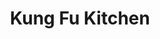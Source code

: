 ---
layout: place
title: "Kung Fu Kitchen"
permalink: /new-york/new-york/kung-fu-kitchen.html
stateAbbr: NY
stateName: New York
cityName: New York
seo:
  name: "Kung Fu Kitchen"
  type: Restaurant
  links: https://www.kfkitchennyc.com/
description: "Dumplings, hand-pulled ramen, and other Chinese staples round out the menu at this relaxed restaurant. Kung Fu Kitchen serves delicious sushi in New York, New York. Try fresh Japanese dishes for a great dining experience. Available for takeout, delivery, lunch, and dinner."
place_id: ChIJ2_UcxqxZwokRf5dbeh2oSe8
photos:
  - name: >-
      places/ChIJ2_UcxqxZwokRf5dbeh2oSe8/photos/AeeoHcKnzrZxwYKJEQtZyBpN5gVXDAxNeGuJGEBarHYVNKNLTSI7iO1c-0aSB4lmnnooAD8PqUIV76oxDXHjVcEqu5qzfz6jqwjlfy2bn6vNOOkSbGBuGafxS6DlHXsJJc12JcbWVdNJ5d0abFk_ykUlL-mKsLeAbuNEvv51ZaI6ocL4CCvN1t5IlJLgskjZYb4dXpYw18cdngprtr4vHDAyDZ1Ody7JVl1F0t0UipNal6y170jOxlHcHyQvvWTdgKVWg_2xNU24i4X-FIMfHk8wc9vbNOfuKmPgW6ilJ2bGBwhwZQ
    widthPx: 4800
    heightPx: 3200
    authorAttributions:
      - displayName: Kung Fu Kitchen (Times Square)
        uri: https://maps.google.com/maps/contrib/108388023621854863972
        photoUri: >-
          https://lh3.googleusercontent.com/a-/ALV-UjXCa8KtJzUJYFTzcv6rZX4P0K32rgRob8SJZMm37gR1kbaPXr4=s100-p-k-no-mo
    flagContentUri: >-
      https://www.google.com/local/imagery/report/?cb_client=maps_api_places.places_api&image_key=!1e10!2sAF1QipMlCCtuCheuAxLuHwunAKb0P2OmVA4KNIuBEy7l&hl=en-US
    googleMapsUri: >-
      https://www.google.com/maps/place//data=!3m4!1e2!3m2!1sAF1QipMlCCtuCheuAxLuHwunAKb0P2OmVA4KNIuBEy7l!2e10!4m2!3m1!1s0x89c259acc61cf5db:0xef49a81d7a5b977f
  - name: >-
      places/ChIJ2_UcxqxZwokRf5dbeh2oSe8/photos/AeeoHcKLm9GDKUIqwywUBksH-lAhZVqZ2FfA_mJgY-HtZtdGfP7SnOXTZd1dExCgiJaCcafd0AY1OLP9TnGfbBDR_iGmTtS1z0G96Tz2N_GbFFnJEBiqJZ0Z1Lz-CAmAba5njMSTaGCkvpVYpiZkkzOoDXhtm7Nm7-_V7uYjl7-pJzcQAzobEdyTMmAADOw_RAIY5GSxsdmg52dkF38qlSzIWH9v5HJZTXh_visrlj63hNhPm9STFe-hHy-c08PUYBREHOiGl9U8hSY5VygyU-iEFY7bhVrH8Bdyqa95aCxIJzWNow
    widthPx: 4800
    heightPx: 2700
    authorAttributions:
      - displayName: Kung Fu Kitchen (Times Square)
        uri: https://maps.google.com/maps/contrib/108388023621854863972
        photoUri: >-
          https://lh3.googleusercontent.com/a-/ALV-UjXCa8KtJzUJYFTzcv6rZX4P0K32rgRob8SJZMm37gR1kbaPXr4=s100-p-k-no-mo
    flagContentUri: >-
      https://www.google.com/local/imagery/report/?cb_client=maps_api_places.places_api&image_key=!1e10!2sAF1QipMJuYU5Nem_HLxnXd51ls1v1Kt5bcWZtPFjvtgN&hl=en-US
    googleMapsUri: >-
      https://www.google.com/maps/place//data=!3m4!1e2!3m2!1sAF1QipMJuYU5Nem_HLxnXd51ls1v1Kt5bcWZtPFjvtgN!2e10!4m2!3m1!1s0x89c259acc61cf5db:0xef49a81d7a5b977f
  - name: >-
      places/ChIJ2_UcxqxZwokRf5dbeh2oSe8/photos/AeeoHcJ4iiuEoqLL-LmgIe_nudNhvBNCrC34MW4Sg-mGqOECBUd4I6ylNHO8rmGblXqOgMhRSeiLaXJtjve7el1dPhBH-_CoEmcPnNO2AlXQRMRZ7d1aX2ME1SLR7lBC_uz7p0njhU7GrQuB8c9jaGKsUlfoSsiGxVGb6JjglYXBhgX-uv42ptXKolwz7SkYXWPcrQY-NNqdEhin6w9o-KXRnZQxAF_tygxOiaBG1qa9WocafRXvQ9tmCE57ExjSfdmGD-CwmzFMxXKzfruDhkvC5nc4768xpHx-EnNL-X8rSvr_QtWZoVcLnjDR8euu8hXEPQDXgVnKGFdamosr_NAB6uTdcjDoZY215l-7KoFl3J_2vGKuQYoDV4mQseyjRIeuMvg76ExDUu3UYwj84Qon4nObB_hlm9O2VenjRCR2UK3IjA
    widthPx: 2478
    heightPx: 1313
    authorAttributions:
      - displayName: Pasha Javadi
        uri: https://maps.google.com/maps/contrib/113768241257731566629
        photoUri: >-
          https://lh3.googleusercontent.com/a-/ALV-UjUqF2Uh5tyxwzPruAk0S_RIavhf8ZEx_Sa--oPc9XoH6y4GhRey=s100-p-k-no-mo
    flagContentUri: >-
      https://www.google.com/local/imagery/report/?cb_client=maps_api_places.places_api&image_key=!1e10!2sCIHM0ogKEICAgMDw1KabcA&hl=en-US
    googleMapsUri: >-
      https://www.google.com/maps/place//data=!3m4!1e2!3m2!1sCIHM0ogKEICAgMDw1KabcA!2e10!4m2!3m1!1s0x89c259acc61cf5db:0xef49a81d7a5b977f
  - name: >-
      places/ChIJ2_UcxqxZwokRf5dbeh2oSe8/photos/AeeoHcK_zKDlks7abwiLA1F-6OWZklYQmx-jYIAr-jMx4rQyIpWA1SEIxVsTL4AtLkpq_wiCEmPo9VJFz51ZNfKdQ9hhzHXUEHYRlsBuinm4WUN5BVBls7JN92iJuXjJgxmMJRsKS1v4HTMRmQURDVVLULdABX0JToZCyGKeNfBEHR0223b9iyYJw5zZR2kHgZgcHuUgnVsLy8a4tFe0VrB2cL7ZoXU_TWIYd_oKDKr7sYv-BQxWN-qjjcUS98yQ9bUoEfkRAnx8ojQUTDakF8HynVENCr_SZYIzMKLaFCUuxU0NLFoKnfg03IFWj1n7pywOwA6tc52b8HHGuxTgmqagVokGyGL9O6XGKCyoShwL20sVLr0y28rPB0ZqXJMTbPQtpOc2zN0g8bBVHah0PwACx30wQOae9m48jOel3qj9kELo7i3n
    widthPx: 3000
    heightPx: 4000
    authorAttributions:
      - displayName: Richard Yang
        uri: https://maps.google.com/maps/contrib/111183945843830486308
        photoUri: >-
          https://lh3.googleusercontent.com/a/ACg8ocJQ7A9ATiCJw887ReqgtQFBp_URZMdufqBKoZs4l8AmiHplow=s100-p-k-no-mo
    flagContentUri: >-
      https://www.google.com/local/imagery/report/?cb_client=maps_api_places.places_api&image_key=!1e10!2sCIHM0ogKEICAgMDQ1OOw6wE&hl=en-US
    googleMapsUri: >-
      https://www.google.com/maps/place//data=!3m4!1e2!3m2!1sCIHM0ogKEICAgMDQ1OOw6wE!2e10!4m2!3m1!1s0x89c259acc61cf5db:0xef49a81d7a5b977f
  - name: >-
      places/ChIJ2_UcxqxZwokRf5dbeh2oSe8/photos/AeeoHcLqnAtjOMVe55CaGA99IfgSMNTDQX0YpfTYGnz5_dckZTaRZD5S8YDUliC5V3d2JK00I1nmlCuoI5dQe6G-BCuGLLb71nU4ufgEXeBhK60dAc-N6hqcaI6rqKZd83aJz4b620DPEvpd_x7x2kdnSsirpUmlTOxY0BfWnHtA8I8-Dz2UeozAj3bXuL6RX56AV4gsHM2HQKfDbe8hH_G1_SYj20p67Mz8uCnXiE9UVVVJOmdoyx2xrrHhLPdZoDjizpWqJiV3ndGwe8lHtBkSFOCd0Ou5SXQ-DwuiF20FmyfiNMqGUXbNH3q-bXLeQxTVhtgVppaMiISGZkCn8m0eDeL7x02Qoyj-nYn_w3yy53zHg32idFcjErv7eykK8PHOkVwU0qNufq_QbyWI-Lvc6DR_5KrtPpxYH5QZGx_UccH9ifo
    widthPx: 1320
    heightPx: 1006
    authorAttributions:
      - displayName: Guille Sallato
        uri: https://maps.google.com/maps/contrib/111140702017425998300
        photoUri: >-
          https://lh3.googleusercontent.com/a/ACg8ocKFKfJ1GRUPjIN3Tea4yCQfjmy5PZ0viLVtaHMbiIkyU62O3g=s100-p-k-no-mo
    flagContentUri: >-
      https://www.google.com/local/imagery/report/?cb_client=maps_api_places.places_api&image_key=!1e10!2sCIHM0ogKEICAgMCw08eLsQE&hl=en-US
    googleMapsUri: >-
      https://www.google.com/maps/place//data=!3m4!1e2!3m2!1sCIHM0ogKEICAgMCw08eLsQE!2e10!4m2!3m1!1s0x89c259acc61cf5db:0xef49a81d7a5b977f
  - name: >-
      places/ChIJ2_UcxqxZwokRf5dbeh2oSe8/photos/AeeoHcJI-j3dRInm6Y6Xg-ig5ficPUO1p0tTPcbqdmbBKvOgOY4WNoEts27yZS4tdex4ipM-vyhkuWhTl2IjLhTztcGfH2N_VFzLPAkpif3LGkyFUlBjAWEua3uFPAToB-5436iT0NQoKaKFWrYL3R-chkiqLxCqcouq6IBuIxUPV1qbDav8oIbf9oNK843j5SU_dsNf8EPLQmkBdAWuh5nxprkwo_HqVJefYliNSkpatfHMNnkLVIPg77eMGkUwZbS53EnSxEVJU2obM6xzpdGL25dYNgMyAshqe0a8ZaUIhsSchQ
    widthPx: 4800
    heightPx: 3200
    authorAttributions:
      - displayName: Kung Fu Kitchen (Times Square)
        uri: https://maps.google.com/maps/contrib/108388023621854863972
        photoUri: >-
          https://lh3.googleusercontent.com/a-/ALV-UjXCa8KtJzUJYFTzcv6rZX4P0K32rgRob8SJZMm37gR1kbaPXr4=s100-p-k-no-mo
    flagContentUri: >-
      https://www.google.com/local/imagery/report/?cb_client=maps_api_places.places_api&image_key=!1e10!2sAF1QipPSgJrjFY8JnwFjQ_5PsWa1K57rkHiBkPPG8lQT&hl=en-US
    googleMapsUri: >-
      https://www.google.com/maps/place//data=!3m4!1e2!3m2!1sAF1QipPSgJrjFY8JnwFjQ_5PsWa1K57rkHiBkPPG8lQT!2e10!4m2!3m1!1s0x89c259acc61cf5db:0xef49a81d7a5b977f
  - name: >-
      places/ChIJ2_UcxqxZwokRf5dbeh2oSe8/photos/AeeoHcKugZJ0ow06pXJaypEjpnXiPryRuOsD_Urkes5H9OH2F5mVFpsb5GYr-yh7mvYvdigm-_P7TBdgBs1o7Y7u39VlkMUtgrmowPSB4koX47pd_keOVtcPbO4jK_IBX54qsRZus2DmtQfkMoZ7g61n_Lev432iPEQieF8zQ0i5PkmXf57JAd3fzOT3aJMpvf1XDOGvzc2bRunHWeyVAm1kSW1sqUAr1ymifR0Ef6H7QqB0ocW1CO8jrF49Hb14kRceW68aIDtn9MXqIVymCmlVeHTtA8Pf8Rvc8SXFsbXDeknvCA
    widthPx: 1863
    heightPx: 1242
    authorAttributions:
      - displayName: Kung Fu Kitchen (Times Square)
        uri: https://maps.google.com/maps/contrib/108388023621854863972
        photoUri: >-
          https://lh3.googleusercontent.com/a-/ALV-UjXCa8KtJzUJYFTzcv6rZX4P0K32rgRob8SJZMm37gR1kbaPXr4=s100-p-k-no-mo
    flagContentUri: >-
      https://www.google.com/local/imagery/report/?cb_client=maps_api_places.places_api&image_key=!1e10!2sAF1QipPfMbFMVy5uFu-_x58HrpKXozSd0za9GAqBaDOa&hl=en-US
    googleMapsUri: >-
      https://www.google.com/maps/place//data=!3m4!1e2!3m2!1sAF1QipPfMbFMVy5uFu-_x58HrpKXozSd0za9GAqBaDOa!2e10!4m2!3m1!1s0x89c259acc61cf5db:0xef49a81d7a5b977f
  - name: >-
      places/ChIJ2_UcxqxZwokRf5dbeh2oSe8/photos/AeeoHcIzNR32T5yzfnWy7b54HyjYj68Uw9swP3QUHILxqPTqY63vBGYfMNV4BLnyrOmIjLP6ZNCMIQJNZge6-3wzOPXgbRAP1wV1FTH41wISxrdMO_lTGbhcyULUyQnsoDtz2TRKWBNNk-KPWGqVtHQ1giySW9xZ759QfN_xCICjxIANve63J7B5QQiQWncq2yS1AMKt7ZIZWvUxV-Uv35fuTLInh8FBhBUNiMDR2k_sV2BI9jKZPwWqJw_icaVyQerS1aKHzyHkeHmX2xX5EOjjoX_0NTXrM1ke_SgP26X-pK5P8Q
    widthPx: 4800
    heightPx: 3200
    authorAttributions:
      - displayName: Kung Fu Kitchen (Times Square)
        uri: https://maps.google.com/maps/contrib/108388023621854863972
        photoUri: >-
          https://lh3.googleusercontent.com/a-/ALV-UjXCa8KtJzUJYFTzcv6rZX4P0K32rgRob8SJZMm37gR1kbaPXr4=s100-p-k-no-mo
    flagContentUri: >-
      https://www.google.com/local/imagery/report/?cb_client=maps_api_places.places_api&image_key=!1e10!2sAF1QipNGe1byFOhDj0AZMsKRVWziG5FzmwrLP9ueMJ4t&hl=en-US
    googleMapsUri: >-
      https://www.google.com/maps/place//data=!3m4!1e2!3m2!1sAF1QipNGe1byFOhDj0AZMsKRVWziG5FzmwrLP9ueMJ4t!2e10!4m2!3m1!1s0x89c259acc61cf5db:0xef49a81d7a5b977f
  - name: >-
      places/ChIJ2_UcxqxZwokRf5dbeh2oSe8/photos/AeeoHcLETDPZJDr-XUzZoCmWaHosgbDUiWaAUR-l47FYP_YTV60KTouWGrcEU5TeW4NWsBUHx3in53kownbrfjDds8_M22ZewPUBPlSifuXKZR_qvgAwVARfBBhLCRpjEOkRgPVegNbn-2Z0Jfgzdn1OwOj4c5q4SJXALZ4fucvZNx4bSocvWUIrwMbESvUxIHBiKxVD7ERA69MJ8tTpMgcVVIRgKdSAgJwI3d_AcYlSfTLN4Ot3_-ZjEPwWwr0oQCz9iE6U9XQNQ9mHMEBJpKOPigpJAtaPC9pU3PqRRYCtOCsQYFnggo-uHzKAVbVBznCjyFZ99DB6JV325PRupu3ETDVHWRqsSBo1_xNauxf59x1EOjnpIsIE2QXFJumW31zwiDoQKmhbNtJaslsYmL38n9tjPdxlHN4EaW0IpgHxFj8GYQ
    widthPx: 4000
    heightPx: 2252
    authorAttributions:
      - displayName: Guillermo Sanchez
        uri: https://maps.google.com/maps/contrib/106926466980208624929
        photoUri: >-
          https://lh3.googleusercontent.com/a-/ALV-UjW3WmxYPyphEJud8O8Ya1FTlaC4lPCSq_y3qvbqqJsZzvx4h-hr2g=s100-p-k-no-mo
    flagContentUri: >-
      https://www.google.com/local/imagery/report/?cb_client=maps_api_places.places_api&image_key=!1e10!2sCIHM0ogKEICAgIC_mNOrfA&hl=en-US
    googleMapsUri: >-
      https://www.google.com/maps/place//data=!3m4!1e2!3m2!1sCIHM0ogKEICAgIC_mNOrfA!2e10!4m2!3m1!1s0x89c259acc61cf5db:0xef49a81d7a5b977f
  - name: >-
      places/ChIJ2_UcxqxZwokRf5dbeh2oSe8/photos/AeeoHcK4SrQ7DsHndwvhjxHBfPszc00BMHu0_-T669JGQPHCh7HRmflgaKoHy4kaJ3aJ0GaTE9JVET2dB-P--cvY2mHizFXSV5SDacZANCBz2J8Zi3o-Opy7ZkahAjRMGQuiXphstjGl1TFqpgoE5hvqsHwL4ZqgQaRpHFl4LMsPkVAx16IbIgWMZoYOKthI2f2TfJHbZeFbdL8exGVg0Jj9hvrDbUlS7MvFFcLX_CvdW5kigfJSS1MHdJQR4n1N1bbPo_gnOiGknKUlvIINvwTK6lmLBVhYtQLce99PypcAX5rgjw
    widthPx: 4032
    heightPx: 3024
    authorAttributions:
      - displayName: Kung Fu Kitchen (Times Square)
        uri: https://maps.google.com/maps/contrib/108388023621854863972
        photoUri: >-
          https://lh3.googleusercontent.com/a-/ALV-UjXCa8KtJzUJYFTzcv6rZX4P0K32rgRob8SJZMm37gR1kbaPXr4=s100-p-k-no-mo
    flagContentUri: >-
      https://www.google.com/local/imagery/report/?cb_client=maps_api_places.places_api&image_key=!1e10!2sAF1QipPmN5jxWkdiCQH-tnBnYWGDFMEYo1S2PcHPpX40&hl=en-US
    googleMapsUri: >-
      https://www.google.com/maps/place//data=!3m4!1e2!3m2!1sAF1QipPmN5jxWkdiCQH-tnBnYWGDFMEYo1S2PcHPpX40!2e10!4m2!3m1!1s0x89c259acc61cf5db:0xef49a81d7a5b977f
address: 610 8th Ave, New York, NY 10018, USA
street: 610 8th Ave
city: New York
state: NY
zip: '10018'
country: USA
neighborhood: null
latitude: '40.755553'
longitude: '-73.990653'
accessibility_options:
  wheelchairAccessibleParking: false
  wheelchairAccessibleEntrance: true
  wheelchairAccessibleRestroom: true
  wheelchairAccessibleSeating: true
business_status: OPERATIONAL
name: Kung Fu Kitchen
google_maps_links:
  directionsUri: >-
    https://www.google.com/maps/dir//''/data=!4m7!4m6!1m1!4e2!1m2!1m1!1s0x89c259acc61cf5db:0xef49a81d7a5b977f!3e0
  placeUri: https://maps.google.com/?cid=17242497492924995455
  writeAReviewUri: >-
    https://www.google.com/maps/place//data=!4m3!3m2!1s0x89c259acc61cf5db:0xef49a81d7a5b977f!12e1
  reviewsUri: >-
    https://www.google.com/maps/place//data=!4m4!3m3!1s0x89c259acc61cf5db:0xef49a81d7a5b977f!9m1!1b1
  photosUri: >-
    https://www.google.com/maps/place//data=!4m3!3m2!1s0x89c259acc61cf5db:0xef49a81d7a5b977f!10e5
primary_type: Chinese Restaurant
opening_hours:
  regular: null
  current: null
secondary_opening_hours:
  regular:
    weekdayDescriptions: null
    type: null
  current:
    weekdayDescriptions: null
    type: null
phone: (212) 951-1935
price_level: PRICE_LEVEL_INEXPENSIVE
price_range: $20 &ndash; $30
rating: '4.3'
rating_count: 1722
website: https://www.kfkitchennyc.com/
reviews:
  - name: >-
      places/ChIJ2_UcxqxZwokRf5dbeh2oSe8/reviews/ChdDSUhNMG9nS0VJQ0FnTUR3MUthYjBBRRAB
    relativePublishTimeDescription: 3 weeks ago
    rating: 5
    text:
      text: >-
        Had an incredible meal at this Chinese spot—an absolute gem! The
        dumplings were perfectly juicy and bursting with flavor, easily some of
        the best I’ve had. The starters were delicious across the board, each
        one packed with bold, authentic tastes. The hand-cut noodles and ramen
        were amazing —rich, comforting, and perfectly cooked with just the right
        amount of chew. Every dish felt crafted with care and tradition. Highly
        recommend if you’re craving real, delicious Chinese food that hits all
        the right notes!
      languageCode: en
    originalText:
      text: >-
        Had an incredible meal at this Chinese spot—an absolute gem! The
        dumplings were perfectly juicy and bursting with flavor, easily some of
        the best I’ve had. The starters were delicious across the board, each
        one packed with bold, authentic tastes. The hand-cut noodles and ramen
        were amazing —rich, comforting, and perfectly cooked with just the right
        amount of chew. Every dish felt crafted with care and tradition. Highly
        recommend if you’re craving real, delicious Chinese food that hits all
        the right notes!
      languageCode: en
    authorAttribution:
      displayName: Pasha Javadi
      uri: https://www.google.com/maps/contrib/113768241257731566629/reviews
      photoUri: >-
        https://lh3.googleusercontent.com/a-/ALV-UjUqF2Uh5tyxwzPruAk0S_RIavhf8ZEx_Sa--oPc9XoH6y4GhRey=s128-c0x00000000-cc-rp-mo-ba4
    publishTime: '2025-03-23T21:30:23.329408Z'
    flagContentUri: >-
      https://www.google.com/local/review/rap/report?postId=ChdDSUhNMG9nS0VJQ0FnTUR3MUthYjBBRRAB&d=17924085&t=1
    googleMapsUri: >-
      https://www.google.com/maps/reviews/data=!4m6!14m5!1m4!2m3!1sChdDSUhNMG9nS0VJQ0FnTUR3MUthYjBBRRAB!2m1!1s0x89c259acc61cf5db:0xef49a81d7a5b977f
  - name: >-
      places/ChIJ2_UcxqxZwokRf5dbeh2oSe8/reviews/ChZDSUhNMG9nS0VJQ0FnSURfaTZxRk9REAE
    relativePublishTimeDescription: 2 months ago
    rating: 4
    text:
      text: >-
        This was close to our hotel so we thought we would give it a go. It’s a
        no for us. Service was slow and not overly friendly. Restaurant shows
        its age and could use a good refresh. Front window is broken with a sign
        saying don’t touch. The appetizers were good, pan friend dumplings and
        scallion pancakes. The main dishes were very bland. Noodles were super
        chewy. There are better choices not far away.
      languageCode: en
    originalText:
      text: >-
        This was close to our hotel so we thought we would give it a go. It’s a
        no for us. Service was slow and not overly friendly. Restaurant shows
        its age and could use a good refresh. Front window is broken with a sign
        saying don’t touch. The appetizers were good, pan friend dumplings and
        scallion pancakes. The main dishes were very bland. Noodles were super
        chewy. There are better choices not far away.
      languageCode: en
    authorAttribution:
      displayName: Lorri Dana
      uri: https://www.google.com/maps/contrib/114501608872264532289/reviews
      photoUri: >-
        https://lh3.googleusercontent.com/a-/ALV-UjUCDWckX9IRRmhFfmidF3Rii0bWoJCVcmTnfZbKqlktdmchBcmb=s128-c0x00000000-cc-rp-mo-ba6
    publishTime: '2025-01-27T02:37:05.198313Z'
    flagContentUri: >-
      https://www.google.com/local/review/rap/report?postId=ChZDSUhNMG9nS0VJQ0FnSURfaTZxRk9REAE&d=17924085&t=1
    googleMapsUri: >-
      https://www.google.com/maps/reviews/data=!4m6!14m5!1m4!2m3!1sChZDSUhNMG9nS0VJQ0FnSURfaTZxRk9REAE!2m1!1s0x89c259acc61cf5db:0xef49a81d7a5b977f
  - name: >-
      places/ChIJ2_UcxqxZwokRf5dbeh2oSe8/reviews/ChZDSUhNMG9nS0VJQ0FnSUN2MXFXdVdBEAE
    relativePublishTimeDescription: 3 months ago
    rating: 5
    text:
      text: >-
        A hidden 💎 Michelin star restaurant. Sadly, I did not get to try their
        famous pork soup dumplings. I really wanted to try the hand cut noodles.
        I had the fatty Angus beef w/ chili oil. My husband had the house
        noodles. (Sorry, I can't remember the exact names, but something similar
        to this) The Schichuan crispy pork made an awesome pairing with my
        noodle soup (since I am considering this a side dish).  The food was
        exquisite!! A perfect balance of savory and fatty flavors. A must try
        place for the cold season.
      languageCode: en
    originalText:
      text: >-
        A hidden 💎 Michelin star restaurant. Sadly, I did not get to try their
        famous pork soup dumplings. I really wanted to try the hand cut noodles.
        I had the fatty Angus beef w/ chili oil. My husband had the house
        noodles. (Sorry, I can't remember the exact names, but something similar
        to this) The Schichuan crispy pork made an awesome pairing with my
        noodle soup (since I am considering this a side dish).  The food was
        exquisite!! A perfect balance of savory and fatty flavors. A must try
        place for the cold season.
      languageCode: en
    authorAttribution:
      displayName: RT M
      uri: https://www.google.com/maps/contrib/101022069856761688943/reviews
      photoUri: >-
        https://lh3.googleusercontent.com/a-/ALV-UjUsW0VIzXi2zlZaRlA7XVlEPpuZo8WomUlSg6qMESulGzlJuK8=s128-c0x00000000-cc-rp-mo-ba4
    publishTime: '2024-12-16T04:21:16.659911Z'
    flagContentUri: >-
      https://www.google.com/local/review/rap/report?postId=ChZDSUhNMG9nS0VJQ0FnSUN2MXFXdVdBEAE&d=17924085&t=1
    googleMapsUri: >-
      https://www.google.com/maps/reviews/data=!4m6!14m5!1m4!2m3!1sChZDSUhNMG9nS0VJQ0FnSUN2MXFXdVdBEAE!2m1!1s0x89c259acc61cf5db:0xef49a81d7a5b977f
  - name: >-
      places/ChIJ2_UcxqxZwokRf5dbeh2oSe8/reviews/ChZDSUhNMG9nS0VJQ0FnSURfdDl1emFBEAE
    relativePublishTimeDescription: 2 months ago
    rating: 5
    text:
      text: >-
        This was the best Chinese food restaurant experience I have ever had. I
        got the pork soup dumplings and the shredded beef and peppers dish. Both
        were excellent. The shredded beef with peppers was wonderfully spicy but
        not overpowering.  The service was good, quit and courteous. The food
        came within 10 minutes of ordering, with the pork soup buns coming a few
        minutes later.   It was cool but also somehow strange to have 80s rock
        and roll playing in the soundtrack while eating the most amazing Chinese
        dishes.  Come expecting excellent food but not a traditional Chinese
        ambience.  It was not a negative, it was just a bit surprising
      languageCode: en
    originalText:
      text: >-
        This was the best Chinese food restaurant experience I have ever had. I
        got the pork soup dumplings and the shredded beef and peppers dish. Both
        were excellent. The shredded beef with peppers was wonderfully spicy but
        not overpowering.  The service was good, quit and courteous. The food
        came within 10 minutes of ordering, with the pork soup buns coming a few
        minutes later.   It was cool but also somehow strange to have 80s rock
        and roll playing in the soundtrack while eating the most amazing Chinese
        dishes.  Come expecting excellent food but not a traditional Chinese
        ambience.  It was not a negative, it was just a bit surprising
      languageCode: en
    authorAttribution:
      displayName: David Izhere
      uri: https://www.google.com/maps/contrib/108355307566778649014/reviews
      photoUri: >-
        https://lh3.googleusercontent.com/a/ACg8ocL7g1fgEl_xJv5_Ur6dpUFmUgkCHifeHlI8xmXbQOA3-H6kXA=s128-c0x00000000-cc-rp-mo-ba3
    publishTime: '2025-01-28T02:12:35.202508Z'
    flagContentUri: >-
      https://www.google.com/local/review/rap/report?postId=ChZDSUhNMG9nS0VJQ0FnSURfdDl1emFBEAE&d=17924085&t=1
    googleMapsUri: >-
      https://www.google.com/maps/reviews/data=!4m6!14m5!1m4!2m3!1sChZDSUhNMG9nS0VJQ0FnSURfdDl1emFBEAE!2m1!1s0x89c259acc61cf5db:0xef49a81d7a5b977f
  - name: >-
      places/ChIJ2_UcxqxZwokRf5dbeh2oSe8/reviews/ChZDSUhNMG9nS0VJQ0FnTUNRNFlIdFN3EAE
    relativePublishTimeDescription: a month ago
    rating: 2
    text:
      text: >-
        Service was just ok, borderline awkward. That’s fine the dumplings were
        good! But they didn’t want to give us extra chili oil sauce when
        requested, telling us “it’s really hot” and then ignoring our request. I
        know I’m a white girl, but I like it hot. So that was weird. And the
        ramen we ordered was just ok. But my spicy beef had a sour taste to it,
        I’m just hoping it wasn’t bad, and I will update it I get sick! We had
        to ask for the chili sauce again to add flavor, but it really could have
        used something else to add to it. Just ok in general. Not expensive. But
        I wouldn’t really want to return.
      languageCode: en
    originalText:
      text: >-
        Service was just ok, borderline awkward. That’s fine the dumplings were
        good! But they didn’t want to give us extra chili oil sauce when
        requested, telling us “it’s really hot” and then ignoring our request. I
        know I’m a white girl, but I like it hot. So that was weird. And the
        ramen we ordered was just ok. But my spicy beef had a sour taste to it,
        I’m just hoping it wasn’t bad, and I will update it I get sick! We had
        to ask for the chili sauce again to add flavor, but it really could have
        used something else to add to it. Just ok in general. Not expensive. But
        I wouldn’t really want to return.
      languageCode: en
    authorAttribution:
      displayName: Heather Lynn Cournoyer
      uri: https://www.google.com/maps/contrib/104389191729612583135/reviews
      photoUri: >-
        https://lh3.googleusercontent.com/a-/ALV-UjUExaXiDQIVwaGUB-Mq4HpYwdC5VJXVC1hxhydTH3Bdop2HI7-1=s128-c0x00000000-cc-rp-mo-ba4
    publishTime: '2025-03-05T01:13:44.289029Z'
    flagContentUri: >-
      https://www.google.com/local/review/rap/report?postId=ChZDSUhNMG9nS0VJQ0FnTUNRNFlIdFN3EAE&d=17924085&t=1
    googleMapsUri: >-
      https://www.google.com/maps/reviews/data=!4m6!14m5!1m4!2m3!1sChZDSUhNMG9nS0VJQ0FnTUNRNFlIdFN3EAE!2m1!1s0x89c259acc61cf5db:0xef49a81d7a5b977f
parking_options:
  freeParkingLot: false
  paidStreetParking: true
  valetParking: false
payment_options:
  acceptsCreditCards: true
  acceptsDebitCards: true
  acceptsCashOnly: false
  acceptsNfc: true
allow_dogs: null
curbside_pickup: null
delivery: true
dine_in: true
good_for_children: true
good_for_groups: true
good_for_sports: false
live_music: false
menu_for_children: false
outdoor_seating: false
reservable: true
restroom: true
serves_beer: true
serves_breakfast: true
serves_brunch: true
serves_cocktails: false
serves_coffee: null
serves_dinner: true
serves_dessert: true
serves_lunch: true
serves_vegetarian_food: true
serves_wine: false
takeout: true
summary: >-
  Dumplings, hand-pulled ramen, and other Chinese staples round out the menu at
  this relaxed restaurant.

---